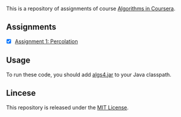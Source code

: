 This is a repository of assignments of course [Algorithms in Coursera](https://www.coursera.org/learn/algorithms-part1/home/info).

## Assignments

- [x] [Assignment 1: Percolation](./W1-percolation)

## Usage

To run these code, you should add [algs4.jar](https://algs4.cs.princeton.edu/code/algs4.jar) to your Java classpath.

## Lincese

This repository is released under the [MIT License](https://opensource.org/licenses/MIT).
